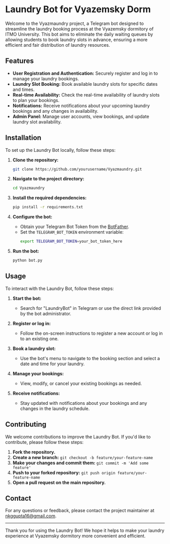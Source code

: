 # Laundry Bot for Vyazemsky Dorm

Welcome to the Vyazmaundry project, a Telegram bot designed to streamline the laundry booking process at the Vyazemsky dormitory of ITMO University. This bot aims to eliminate the daily waiting queues by allowing students to book laundry slots in advance, ensuring a more efficient and fair distribution of laundry resources.

## Features

- **User Registration and Authentication:** Securely register and log in to manage your laundry bookings.
- **Laundry Slot Booking:** Book available laundry slots for specific dates and times.
- **Real-time Availability:** Check the real-time availability of laundry slots to plan your bookings.
- **Notifications:** Receive notifications about your upcoming laundry bookings and any changes in availability.
- **Admin Panel:** Manage user accounts, view bookings, and update laundry slot availability.

## Installation

To set up the Laundry Bot locally, follow these steps:

1. **Clone the repository:**
   ```bash
   git clone https://github.com/yourusername/Vyazmaundry.git
   ```

2. **Navigate to the project directory:**
   ```bash
   cd Vyazmaundry
   ```

3. **Install the required dependencies:**
   ```bash
   pip install -r requirements.txt
   ```

4. **Configure the bot:**
   - Obtain your Telegram Bot Token from the [BotFather](https://t.me/BotFather).
   - Set the `TELEGRAM_BOT_TOKEN` environment variable:
     ```bash
     export TELEGRAM_BOT_TOKEN=your_bot_token_here
     ```

5. **Run the bot:**
   ```bash
   python bot.py
   ```

## Usage

To interact with the Laundry Bot, follow these steps:

1. **Start the bot:**
   - Search for "LaundryBot" in Telegram or use the direct link provided by the bot administrator.

2. **Register or log in:**
   - Follow the on-screen instructions to register a new account or log in to an existing one.

3. **Book a laundry slot:**
   - Use the bot's menu to navigate to the booking section and select a date and time for your laundry.

4. **Manage your bookings:**
   - View, modify, or cancel your existing bookings as needed.

5. **Receive notifications:**
   - Stay updated with notifications about your bookings and any changes in the laundry schedule.

## Contributing

We welcome contributions to improve the Laundry Bot. If you'd like to contribute, please follow these steps:

1. **Fork the repository.**
2. **Create a new branch:** `git checkout -b feature/your-feature-name`
3. **Make your changes and commit them:** `git commit -m 'Add some feature'`
4. **Push to your forked repository:** `git push origin feature/your-feature-name`
5. **Open a pull request on the main repository.**

## Contact

For any questions or feedback, please contact the project maintainer at [nkggupta16@gmail.com](nkggupta16@gmail.com).

---

Thank you for using the Laundry Bot! We hope it helps to make your laundry experience at Vyazemsky dormitory more convenient and efficient.
